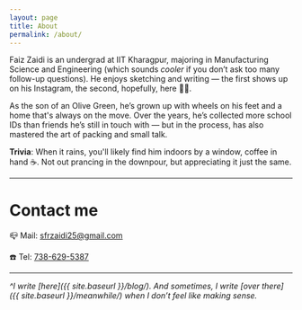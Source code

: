 ```yaml
---
layout: page
title: About
permalink: /about/
---
```


Faiz Zaidi is an undergrad at IIT Kharagpur, majoring in Manufacturing Science and Engineering (which sounds *cooler* if you don’t ask too many follow-up questions). He enjoys sketching and writing — the first shows up on his Instagram, the second, hopefully, here 🤞🏻.

As the son of an Olive Green, he’s grown up with wheels on his feet and a home that's always on the move. Over the years, he’s collected more school IDs than friends he’s still in touch with — but in the process, has also mastered the art of packing and small talk. 

**Trivia**: When it rains, you'll likely find him indoors by a window, coffee in hand ☕️. Not out prancing in the downpour, but appreciating it just the same.

<hr class="dots">

# Contact me

📪 Mail: [sfrzaidi25@gmail.com](mailto:sfrzaidi25@gmail.com)

☎️ Tel:  [738-629-5387](tel:7386295387)

<hr class="dots">

_^I write [here]({{ site.baseurl }}/blog/). And sometimes, I write [over there]({{ site.baseurl }}/meanwhile/) when I don’t feel like making sense._

